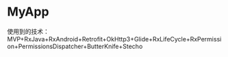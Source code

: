 # MyApp
使用到的技术：
MVP+RxJava+RxAndroid+Retrofit+OkHttp3+Glide+RxLifeCycle+RxPermission+PermissionsDispatcher+ButterKnife+Stecho

